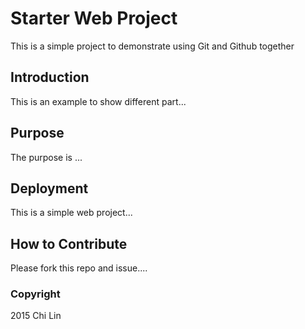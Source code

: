 # Starter Web Project

This is a simple project to demonstrate using Git and Github together

## Introduction

This is an example to show different part...

## Purpose

The purpose is ...

## Deployment

This is a simple web project...

## How to Contribute

Please fork this repo and issue....

### Copyright

2015 Chi Lin